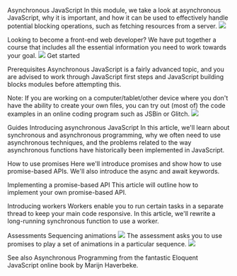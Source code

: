 Asynchronous JavaScript
In this module, we take a look at asynchronous JavaScript, why it is important, and how it can be used to effectively handle potential blocking operations, such as fetching resources from a server. ![](../images/69985320.png)

Looking to become a front-end web developer?
We have put together a course that includes all the essential information you need to work towards your goal.
![](../images/62599960.png)
Get started

Prerequisites
Asynchronous JavaScript is a fairly advanced topic, and you are advised to work through JavaScript first steps and JavaScript building blocks modules before attempting this.

Note: If you are working on a computer/tablet/other device where you don't have the ability to create your own files, you can try out (most of) the code examples in an online coding program such as JSBin or Glitch. ![](../images/5190835.png)

Guides
Introducing asynchronous JavaScript
In this article, we'll learn about synchronous and asynchronous programming, why we often need to use asynchronous techniques, and the problems related to the way asynchronous functions have historically been implemented in JavaScript.

How to use promises
Here we'll introduce promises and show how to use promise-based APIs. We'll also introduce the async and await keywords.

Implementing a promise-based API
This article will outline how to implement your own promise-based API.

Introducing workers
Workers enable you to run certain tasks in a separate thread to keep your main code responsive. In this article, we'll rewrite a long-running synchronous function to use a worker.

Assessments
Sequencing animations ![](../images/87771961.png)
The assessment asks you to use promises to play a set of animations in a particular sequence. ![](../images/83180062.png)

See also
Asynchronous Programming from the fantastic Eloquent JavaScript online book by Marijn Haverbeke.
